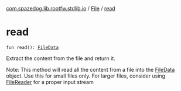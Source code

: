 [com.spazedog.lib.rootfw.stdlib.io](../index.md) / [File](index.md) / [read](.)

# read

`fun read(): `[`FileData`](-file-data/index.md)

Extract the content from the file and return it.

Note: This method will read all the content from a file into the
[FileData](-file-data/index.md) object. Use this for small files only. For larger files,
consider using [FileReader](../-file-reader/index.md) for a proper input stream

